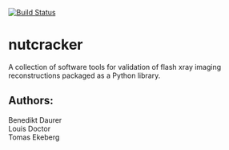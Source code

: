 [![Build Status](https://travis-ci.org/FXIhub/nutcracker.svg?branch=master)](https://travis-ci.org/FXIhub/nutcracker)

# nutcracker
A collection of software tools for validation of flash xray imaging reconstructions packaged as a Python library.

## Authors:
Benedikt Daurer     
Louis Doctor     
Tomas Ekeberg     